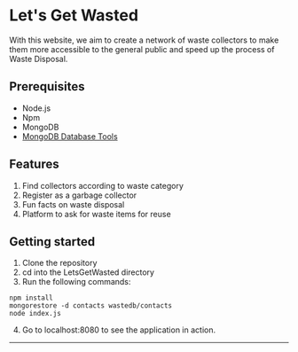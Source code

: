 # Let's Get Wasted

With this website, we aim to create a network of waste collectors to make them more accessible to the general public and speed up the process of Waste Disposal. 

## Prerequisites

- Node.js
- Npm
- MongoDB
- [MongoDB Database Tools](https://www.mongodb.com/try/download/database-tools)

## Features

1. Find collectors according to waste category
2. Register as a garbage collector
3. Fun facts on waste disposal
4. Platform to ask for waste items for reuse

## Getting started

1. Clone the repository
2. cd into the LetsGetWasted directory
3. Run the following commands:

```
npm install
mongorestore -d contacts wastedb/contacts
node index.js

```

4. Go to localhost:8080 to see the application in action.

---


